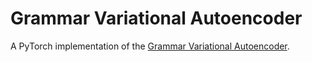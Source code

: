 # Grammar Variational Autoencoder

A PyTorch implementation of the [Grammar Variational Autoencoder](https://arxiv.org/abs/1703.01925).
